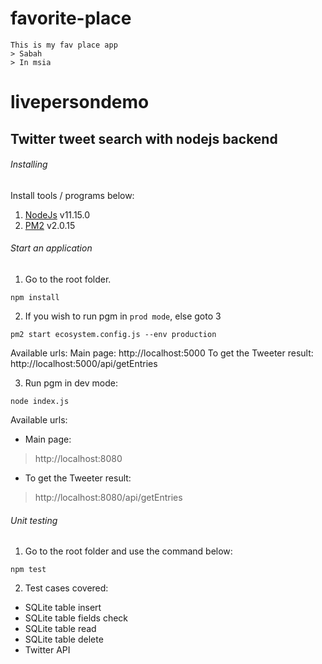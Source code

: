 # favorite-place

```
This is my fav place app
> Sabah
> In msia

```




# livepersondemo
##  Twitter tweet search with nodejs backend

###### Installing
Install tools / programs below:
1. [NodeJs](https://nodejs.org/en/download/) v11.15.0
2. [PM2](https://www.npmjs.com/package/pm2) v2.0.15

###### Start an application
1. Go to the root folder. 
```
npm install
```

2. If you wish to run pgm in `prod mode`, else goto 3
```
pm2 start ecosystem.config.js --env production
```

Available urls:
Main page: http://localhost:5000
To get the Tweeter result: http://localhost:5000/api/getEntries


3. Run pgm in dev mode:
```
node index.js
```

Available urls:
- Main page: 
> http://localhost:8080
- To get the Tweeter result: 
> http://localhost:8080/api/getEntries


######  Unit testing
1. Go to the root folder and use the command below:
```
npm test
```
2. Test cases covered:
- SQLite table insert
- SQLite table fields check
- SQLite table read
- SQLite table delete
- Twitter API
